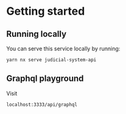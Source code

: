 # Getting started

## Running locally

You can serve this service locally by running:

`yarn nx serve judicial-system-api`

## Graphql playground

Visit

`localhost:3333/api/graphql`
